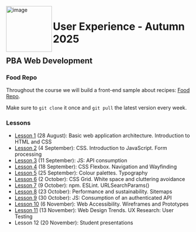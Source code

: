 <img width="125" height="125" alt="image" src="https://github.com/user-attachments/assets/27c75f61-2aab-43f3-b2b7-87c0d1a86e66" align="left" style="z-index: 999;" />

# User Experience - Autumn 2025
## PBA Web Development

### Food Repo
Throughout the course we will build a front-end sample about recipes: [Food Repo](https://github.com/arturomorarioja/js_food_repo_ux_e25).

Make sure to `git clone` it once and `git pull` the latest version every week.

### Lessons

- [Lesson 1](https://github.com/arturomorarioja-kea/WD_UX_E25/blob/main/Lesson01/README.md) (28 August): Basic web application architecture. Introduction to HTML and CSS
- [Lesson 2](https://github.com/arturomorarioja-kea/WD_UX_E25/blob/main/Lesson02/README.md) (4 September): CSS. Introduction to JavaScript. Form processing
- [Lesson 3](https://github.com/arturomorarioja-kea/WD_UX_E25/blob/main/Lesson03/README.md) (11 September): JS: API consumption
- [Lesson 4](https://github.com/arturomorarioja-kea/WD_UX_E25/blob/main/Lesson04/README.md) (18 September): CSS Flexbox. Navigation and Wayfinding
- [Lesson 5](https://github.com/arturomorarioja-kea/WD_UX_E25/blob/main/Lesson05/README.md) (25 September): Colour palettes. Typography
- [Lesson 6](https://github.com/arturomorarioja-kea/WD_UX_E25/blob/main/Lesson06/README.md) (2 October): CSS Grid. White space and cluttering avoidance
- [Lesson 7](https://github.com/arturomorarioja-kea/WD_UX_E25/blob/main/Lesson07/README.md) (9 October): npm. ESLint. URLSearchParams()
- [Lesson 8](https://github.com/arturomorarioja-kea/WD_UX_E25/blob/main/Lesson08/README.md) (23 October): Performance and sustainability. Sitemaps
- [Lesson 9](https://github.com/arturomorarioja-kea/WD_UX_E25/blob/main/Lesson09/README.md) (30 October): JS: Consumption of an authenticated API
- [Lesson 10](https://github.com/arturomorarioja-kea/WD_UX_E25/edit/main/Lesson10/README.md) (6 November): Web Accessibility. Wireframes and Prototypes
- [Lesson 11](https://github.com/arturomorarioja-kea/WD_UX_E25/blob/main/Lesson11/README.md) (13 November): Web Design Trends. UX Research: User Testing
- Lesson 12 (20 November): Student presentations
